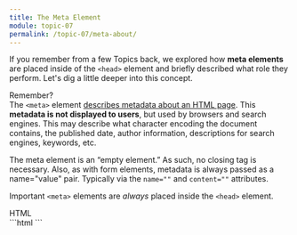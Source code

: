 ```yaml
---
title: The Meta Element
module: topic-07
permalink: /topic-07/meta-about/
---
```


<div class="divider-heading"></div>

If you remember from a few Topics back, we explored how **meta elements** are placed inside of the `<head>` element and briefly described what role they perform. Let's dig a little deeper into this concept.

<p><span class="remember-text">Remember?</span><br/>
The <code>&lt;meta&gt;</code> element <a href="../../topic-05/head-meta/" target="_new">describes metadata about an HTML page</a>. This <b>metadata is not displayed to users</b>, but used by browsers and search engines. This may describe  what character encoding the document contains, the published date, author information, descriptions for search engines, keywords, etc.</p>


The meta element is an “empty element.” As such, no closing tag is necessary. Also, as with form elements, metadata is always passed as a name="value" pair. Typically via the `name=""` and `content=""` attributes.

<span class="label label-danger">Important</span> `<meta>` elements are _always_ placed inside the `<head>` element.



<div class="code-heading">
  <span class="html">HTML</span>
</div>
```html
<!DOCTYPE html>
<html>
  <head>
    <!-- Metadata and information about your site are not visible to visitors. -->
  </head>

</html>
```
